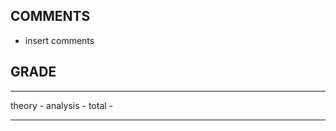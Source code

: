 ## COMMENTS

- insert comments

## GRADE

----        ----
theory         -
analysis       -
total           -
----        ----
